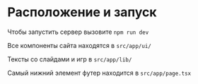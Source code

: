 # Расположение и запуск

Чтобы запустить сервер вызовите `npm run dev`

Все компоненты сайта находятся в `src/app/ui/`

Тексты со слайдами и игр в `src/app/lib/`

Самый нижний элемент футер находится в `src/app/page.tsx`
